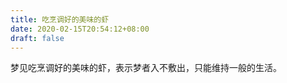 ```yaml
---
title: 吃烹调好的美味的虾
date: 2020-02-15T20:54:12+08:00
draft: false
---
```


梦见吃烹调好的美味的虾，表示梦者入不敷出，只能维持一般的生活。